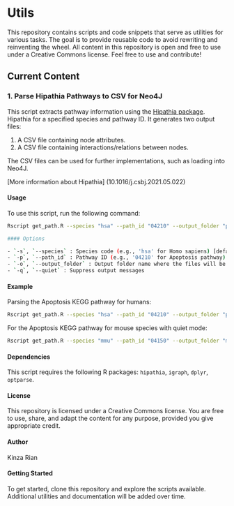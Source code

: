 # Utils

This repository contains scripts and code snippets that serve as utilities for various tasks. The goal is to provide reusable code to avoid rewriting and reinventing the wheel. All content in this repository is open and free to use under a Creative Commons license. Feel free to use and contribute!

## Current Content

### 1. Parse Hipathia Pathways to CSV for Neo4J

This script extracts pathway information using the [Hipathia package](https://www.bioconductor.org/packages/release/bioc/html/hipathia.html). Hipathia for a specified species and pathway ID. It generates two output files:
1. A CSV file containing node attributes.
2. A CSV file containing interactions/relations between nodes.

The CSV files can be used for further implementations, such as loading into Neo4J.

[More information about Hipathia] (10.1016/j.csbj.2021.05.022) 
#### Usage

To use this script, run the following command:

```bash
Rscript get_path.R --species "hsa" --path_id "04210" --output_folder "pathways"

#### Options

- `-s`, `--species` : Species code (e.g., 'hsa' for Homo sapiens) [default: "hsa"]
- `-p`, `--path_id` : Pathway ID (e.g., '04210' for Apoptosis pathway) [default: "04210"]
- `-o`, `--output_folder` : Output folder name where the files will be saved [default: "pathways"]
- `-q`, `--quiet` : Suppress output messages
```
#### Example

Parsing the Apoptosis KEGG pathway for humans:

```bash
Rscript get_path.R --species "hsa" --path_id "04210" --output_folder "pathways"
```
For the Apoptosis KEGG pathway for mouse species with quiet mode:

```bash
Rscript get_path.R --species "mmu" --path_id "04150" --output_folder "mouse_pathways" -q
```
#### Dependencies

This script requires the following R packages: `hipathia`, `igraph`, `dplyr`, `optparse`.

#### License

This repository is licensed under a Creative Commons license. You are free to use, share, and adapt the content for any purpose, provided you give appropriate credit.

#### Author

Kinza Rian

#### Getting Started

To get started, clone this repository and explore the scripts available. Additional utilities and documentation will be added over time.
